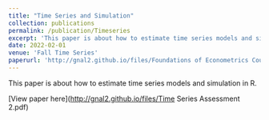 ```yaml
---
title: "Time Series and Simulation"
collection: publications
permalink: /publication/Timeseries
excerpt: 'This paper is about how to estimate time series models and simulation in R'
date: 2022-02-01
venue: 'Fall Time Series'
paperurl: 'http://gnal2.github.io/files/Foundations of Econometrics Coursework.pdf'
---
```

This paper is about how to estimate time series models and simulation in R.


[View paper here](http://gnal2.github.io/files/Time Series Assessment 2.pdf)

